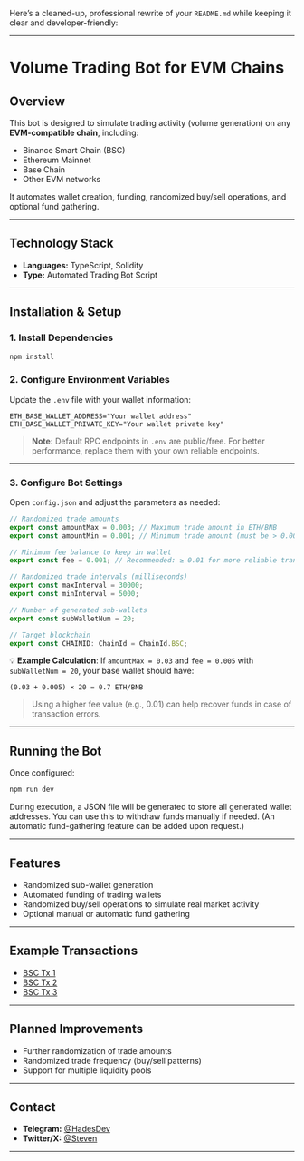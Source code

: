 Here’s a cleaned-up, professional rewrite of your `README.md` while keeping it clear and developer-friendly:

---

# Volume Trading Bot for EVM Chains

## Overview

This bot is designed to simulate trading activity (volume generation) on any **EVM-compatible chain**, including:

* Binance Smart Chain (BSC)
* Ethereum Mainnet
* Base Chain
* Other EVM networks

It automates wallet creation, funding, randomized buy/sell operations, and optional fund gathering.

---

## Technology Stack

* **Languages:** TypeScript, Solidity
* **Type:** Automated Trading Bot Script

---

## Installation & Setup

### 1. Install Dependencies

```bash
npm install
```

### 2. Configure Environment Variables

Update the `.env` file with your wallet information:

```env
ETH_BASE_WALLET_ADDRESS="Your wallet address"
ETH_BASE_WALLET_PRIVATE_KEY="Your wallet private key"
```

> **Note:** Default RPC endpoints in `.env` are public/free. For better performance, replace them with your own reliable endpoints.

---

### 3. Configure Bot Settings

Open `config.json` and adjust the parameters as needed:

```typescript
// Randomized trade amounts
export const amountMax = 0.003; // Maximum trade amount in ETH/BNB
export const amountMin = 0.001; // Minimum trade amount (must be > 0.001)

// Minimum fee balance to keep in wallet
export const fee = 0.001; // Recommended: ≥ 0.01 for more reliable transactions

// Randomized trade intervals (milliseconds)
export const maxInterval = 30000;
export const minInterval = 5000;

// Number of generated sub-wallets
export const subWalletNum = 20;

// Target blockchain
export const CHAINID: ChainId = ChainId.BSC;
```

💡 **Example Calculation**:
If `amountMax = 0.03` and `fee = 0.005` with `subWalletNum = 20`, your base wallet should have:

```
(0.03 + 0.005) × 20 = 0.7 ETH/BNB
```

> Using a higher fee value (e.g., 0.01) can help recover funds in case of transaction errors.

---

## Running the Bot

Once configured:

```bash
npm run dev
```

During execution, a JSON file will be generated to store all generated wallet addresses. You can use this to withdraw funds manually if needed.
(An automatic fund-gathering feature can be added upon request.)

---

## Features

* Randomized sub-wallet generation
* Automated funding of trading wallets
* Randomized buy/sell operations to simulate real market activity
* Optional manual or automatic fund gathering

---

## Example Transactions

* [BSC Tx 1](https://bscscan.com/tx/0x581cda788080b52fbd5db8c4d3500c22a6c136a07b73e2311d1fc29330d48fe5)
* [BSC Tx 2](https://bscscan.com/tx/0x8c870cf1721c2c765b45d2b13731bf384ec2e8020552aafb0436c01ded98f2ab)
* [BSC Tx 3](https://bscscan.com/tx/0xb46d289c48d04dc6cc74849ecd9ef4fff6bf86aa3b16fc231d019b82c7789bc2)

---

## Planned Improvements

* Further randomization of trade amounts
* Randomized trade frequency (buy/sell patterns)
* Support for multiple liquidity pools

---

## Contact

* **Telegram:** [@HadesDev](https://t.me/m4rcu5sol)
* **Twitter/X:** [@Steven](https://x.com/Pup5ol)

---
